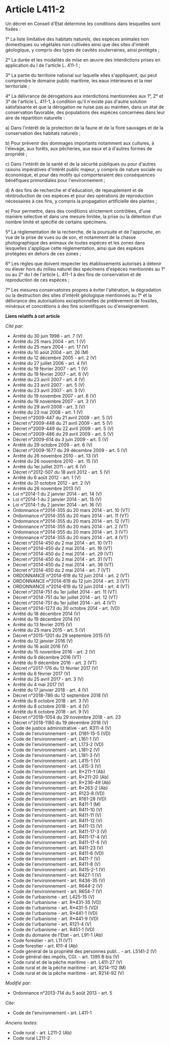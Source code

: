 # Article L411-2

Un décret en Conseil d'Etat détermine les conditions dans lesquelles sont fixées : 

1° La liste limitative des habitats naturels, des espèces animales non domestiques ou végétales non cultivées ainsi que des
sites d'intérêt géologique, y compris des types de cavités souterraines, ainsi protégés ; 

2° La durée et les modalités de mise en œuvre des interdictions prises en application du I de l'article L. 411-1 ; 

3° La partie du territoire national sur laquelle elles s'appliquent, qui peut comprendre le domaine public maritime, les eaux
intérieures et la mer territoriale ; 

4° La délivrance de dérogations aux interdictions mentionnées aux 1°, 2° et 3° de l'article L. 411-1, à condition qu'il
n'existe pas d'autre solution satisfaisante et que la dérogation ne nuise pas au maintien, dans un état de conservation
favorable, des populations des espèces concernées dans leur aire de répartition naturelle :

a) Dans l'intérêt de la protection de la faune et de la flore sauvages et de la conservation des habitats naturels ;

b) Pour prévenir des dommages importants notamment aux cultures, à l'élevage, aux forêts, aux pêcheries, aux eaux et à
d'autres formes de propriété ;

c) Dans l'intérêt de la santé et de la sécurité publiques ou pour d'autres raisons impératives d'intérêt public majeur, y
compris de nature sociale ou économique, et pour des motifs qui comporteraient des conséquences bénéfiques primordiales pour
l'environnement ;

d) A des fins de recherche et d'éducation, de repeuplement et de réintroduction de ces espèces et pour des opérations de
reproduction nécessaires à ces fins, y compris la propagation artificielle des plantes ;

e) Pour permettre, dans des conditions strictement contrôlées, d'une manière sélective et dans une mesure limitée, la prise
ou la détention d'un nombre limité et spécifié de certains spécimens.

5° La réglementation de la recherche, de la poursuite et de l'approche, en vue de la prise de vues ou de son, et notamment de
la chasse photographique des animaux de toutes espèces et les zones dans lesquelles s'applique cette réglementation, ainsi
que des espèces protégées en dehors de ces zones ; 

6° Les règles que doivent respecter les établissements autorisés à détenir ou élever hors du milieu naturel des spécimens
d'espèces mentionnés au 1° ou au 2° du I de l'article L. 411-1 à des fins de conservation et de reproduction de ces
espèces ; 

7° Les mesures conservatoires propres à éviter l'altération, la dégradation ou la destruction des sites d'intérêt géologique
mentionnés au 1° et la délivrance des autorisations exceptionnelles de prélèvement de fossiles, minéraux et concrétions à des
fins scientifiques ou d'enseignement.

**Liens relatifs à cet article**

_Cité par_:

  - Arrêté du 30 juin 1998 - art. 7 (V)
  - Arrêté du 25 mars 2004 - art. 1 (V)
  - Arrêté du 25 mars 2004 - art. 17 (V)
  - Arrêté du 10 août 2004 - art. 26 (M)
  - Arrêté du 12 décembre 2005 - art. 2 (V)
  - Arrêté du 27 juillet 2006 - art. 4 (V)
  - Arrêté du 19 février 2007 - art. 1 (V)
  - Arrêté du 19 février 2007 - art. 6 (V)
  - Arrêté du 23 avril 2007 - art. 4 (V)
  - Arrêté du 23 avril 2007 - art. 5 (V)
  - Arrêté du 23 avril 2007 - art. 3 (V)
  - Arrêté du 19 novembre 2007 - art. 6 (V)
  - Arrêté du 19 novembre 2007 - art. 3 (V)
  - Arrêté du 29 avril 2008 - art. 3 (V)
  - Arrêté du 23 mai 2008 - art. 1 (V)
  - Décret n°2009-447 du 21 avril 2009 - art. 5 (V)
  - Décret n°2009-448 du 21 avril 2009 - art. 5 (V)
  - Décret n°2009-449 du 22 avril 2009 - art. 5 (V)
  - Décret n°2009-486 du 29 avril 2009 - art. 5 (V)
  - Décret n°2009-614 du 3 juin 2009 - art. 5 (V)
  - Arrêté du 29 octobre 2009 - art. 6 (V)
  - Décret n°2009-1677 du 29 décembre 2009 - art. 5 (V)
  - Arrêté du 26 novembre 2010 - art. 13 (V)
  - Arrêté du 26 novembre 2010 - art. 15 (V)
  - Arrêté du 1er juillet 2011 - art. 6 (V)
  - Décret n°2012-507 du 18 avril 2012 - art. 5 (V)
  - Arrêté du 6 août 2012 - art. 1 (V)
  - Arrêté du 31 octobre 2012 - art. 2 (V)
  - Arrêté du 26 novembre 2013 (V)
  - Loi n°2014-1 du 2 janvier 2014 - art. 14 (V)
  - Loi n°2014-1 du 2 janvier 2014 - art. 15 (V)
  - Loi n°2014-1 du 2 janvier 2014 - art. 16 (V)
  - Ordonnance n°2014-355 du 20 mars 2014 - art. 10 (VT)
  - Ordonnance n°2014-355 du 20 mars 2014 - art. 11 (VT)
  - Ordonnance n°2014-355 du 20 mars 2014 - art. 12 (VT)
  - Ordonnance n°2014-355 du 20 mars 2014 - art. 2 (VT)
  - Ordonnance n°2014-355 du 20 mars 2014 - art. 3 (VT)
  - Ordonnance n°2014-355 du 20 mars 2014 - art. 4 (VT)
  - Décret n°2014-450 du 2 mai 2014 - art. 10 (VT)
  - Décret n°2014-450 du 2 mai 2014 - art. 19 (VT)
  - Décret n°2014-450 du 2 mai 2014 - art. 29 (VT)
  - Décret n°2014-450 du 2 mai 2014 - art. 31 (VT)
  - Décret n°2014-450 du 2 mai 2014 - art. 39 (VT)
  - Décret n°2014-450 du 2 mai 2014 - art. 7 (VT)
  - ORDONNANCE n°2014-619 du 12 juin 2014 - art. 2 (VT)
  - ORDONNANCE n°2014-619 du 12 juin 2014 - art. 3 (VT)
  - ORDONNANCE n°2014-619 du 12 juin 2014 - art. 4 (VT)
  - Décret n°2014-751 du 1er juillet 2014 - art. 11 (VT)
  - Décret n°2014-751 du 1er juillet 2014 - art. 12 (VT)
  - Décret n°2014-751 du 1er juillet 2014 - art. 4 (VT)
  - Décret n°2014-1273 du 30 octobre 2014 - art. (VD)
  - Arrêté du 18 décembre 2014 (V)
  - Arrêté du 19 décembre 2014 (V)
  - Arrêté du 13 février 2015 (V)
  - Arrêté du 25 mars 2015 - art. 5 (V)
  - Décret n°2015-1201 du 29 septembre 2015 (V)
  - Arrêté du 12 janvier 2016 (V)
  - Arrêté du 16 août 2016 (V)
  - Arrêté du 15 novembre 2016 - art. 2 (V)
  - Arrêté du 9 décembre 2016 (VT)
  - Arrêté du 9 décembre 2016 - art. 2 (VT)
  - Décret n°2017-176 du 13 février 2017 (V)
  - Arrêté du 6 février 2017 (V)
  - Arrêté du 25 avril 2017 - art. 3 (V)
  - Arrêté du 4 mai 2017 (V)
  - Arrêté du 17 janvier 2018 - art. 4 (V)
  - Décret n°2018-786 du 12 septembre 2018 (V)
  - Arrêté du 8 octobre 2018 - art. 3 (V)
  - Arrêté du 8 octobre 2018 - art. 4 (V)
  - Arrêté du 8 octobre 2018 - art. 9 (V)
  - Décret n°2018-1054 du 29 novembre 2018 - art. 23
  - Décret n°2018-1180 du 19 décembre 2018 (V)
  - Code de justice administrative - art. R311-4 (V)
  - Code de l'environnement - art. D181-15-5 (VD)
  - Code de l'environnement - art. L161-1 (V)
  - Code de l'environnement - art. L173-2 (VD)
  - Code de l'environnement - art. L181-2 (V)
  - Code de l'environnement - art. L181-3 (V)
  - Code de l'environnement - art. L415-1 (V)
  - Code de l'environnement - art. L415-3 (V)
  - Code de l'environnement - art. R*211-1 (Ab)
  - Code de l'environnement - art. R*211-20 (Ab)
  - Code de l'environnement - art. R*236-49 (Ab)
  - Code de l'environnement - art. R*263-2 (Ab)
  - Code de l'environnement - art. R123-8 (VD)
  - Code de l'environnement - art. R181-28 (VD)
  - Code de l'environnement - art. R411-1 (M)
  - Code de l'environnement - art. R411-10 (V)
  - Code de l'environnement - art. R411-11 (V)
  - Code de l'environnement - art. R411-12 (V)
  - Code de l'environnement - art. R411-13 (V)
  - Code de l'environnement - art. R411-17-3 (V)
  - Code de l'environnement - art. R411-17-4 (V)
  - Code de l'environnement - art. R411-17-6 (V)
  - Code de l'environnement - art. R411-23 (V)
  - Code de l'environnement - art. R411-6 (VD)
  - Code de l'environnement - art. R411-7 (V)
  - Code de l'environnement - art. R411-8 (V)
  - Code de l'environnement - art. R415-2-1 (V)
  - Code de l'environnement - art. R427-1 (V)
  - Code de l'environnement - art. R436-35 (V)
  - Code de l'environnement - art. R644-2 (V)
  - Code de l'environnement - art. R654-7 (V)
  - Code de l'urbanisme - art. L425-15 (V)
  - Code de l'urbanisme - art. R*431-35 (VD)
  - Code de l'urbanisme - art. R*431-5 (VD)
  - Code de l'urbanisme - art. R*441-1 (VD)
  - Code de l'urbanisme - art. R*441-9 (VD)
  - Code de l'urbanisme - art. R121-4 (V)
  - Code de l'urbanisme - art. R451-1 (VD)
  - Code du domaine de l'Etat - art. L91-1 (Ab)
  - Code forestier - art. L11 (VT)
  - Code forestier - art. R11-4 (Ab)
  - Code général de la propriété des personnes publ... - art. L5141-2 (V)
  - Code général des impôts, CGI. - art. 1395 B bis (V)
  - Code rural et de la pêche maritime - art. L411-27 (V)
  - Code rural et de la pêche maritime - art. R214-112 (M)
  - Code rural et de la pêche maritime - art. R214-92 (V)

_Modifié par_:

  - Ordonnance n°2013-714 du 5 août 2013 - art. 5

_Cite_:

  - Code de l'environnement - art. L411-1

_Anciens textes_:

  - Code rural - art. L211-2 (Ab)
  - Code rural L211-2
